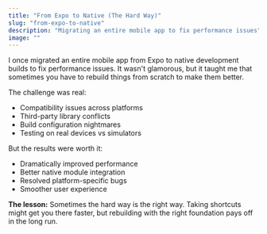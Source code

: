 ```yaml
---
title: "From Expo to Native (The Hard Way)"
slug: "from-expo-to-native"
description: "Migrating an entire mobile app to fix performance issues"
image: ""
---
```


I once migrated an entire mobile app from Expo to native development builds to fix performance issues. It wasn't glamorous, but it taught me that sometimes you have to rebuild things from scratch to make them better.

The challenge was real:

- Compatibility issues across platforms
- Third-party library conflicts
- Build configuration nightmares
- Testing on real devices vs simulators

But the results were worth it:

- Dramatically improved performance
- Better native module integration
- Resolved platform-specific bugs
- Smoother user experience

**The lesson:** Sometimes the hard way is the right way. Taking shortcuts might get you there faster, but rebuilding with the right foundation pays off in the long run.
